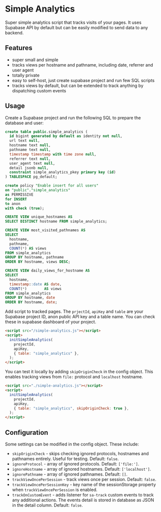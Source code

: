 # Simple Analytics

Super simple analytics script that tracks visits of your pages. It uses Supabase API by default but can be easily modified to send data to any backend.

## Features

- super small and simple
- tracks views per hostname and pathname, including date, referrer and user agent
- totally private
- easy to self-host, just create supabase project and run few SQL scripts
- tracks views by default, but can be extended to track anything by dispatching custom events

## Usage

Create a Supabase project and run the following SQL to prepare the database and user:

```sql
create table public.simple_analytics (
  id bigint generated by default as identity not null,
  url text null,
  hostname text null,
  pathname text null,
  timestamp timestamp with time zone null,
  referrer text null,
  user_agent text null,
  detail jsonb null,
  constraint simple_analytics_pkey primary key (id)
) TABLESPACE pg_default;

create policy "Enable insert for all users"
on "public"."simple_analytics"
as PERMISSIVE
for INSERT
to anon
with check (true);

CREATE VIEW unique_hostnames AS
SELECT DISTINCT hostname FROM simple_analytics;

CREATE VIEW most_visited_pathnames AS
SELECT
  hostname,
  pathname,
  COUNT(*) AS views
FROM simple_analytics
GROUP BY hostname, pathname
ORDER BY hostname, views DESC;

CREATE VIEW daily_views_for_hostname AS
SELECT
  hostname,
  timestamp::date AS date,
  COUNT(*)        AS views
FROM simple_analytics
GROUP BY hostname, date
ORDER BY hostname, date;
```

Add script to tracked pages. The `prjectId`, `apiKey` and `table` are your Supabase project ID, anon public API key and a table name. You can check these in supabase dashboard of your project.

```html
<script src="/simple-analytics.js"></script>
<script>
  initSimpleAnalytics(
    projectId,
    apiKey,
    { table: "simple_analytics" },
  );
</script>
```

You can test it locally by adding `skipOriginCheck` in the config object. This enables tracking views from `file:` protocol and `localhost` hostname.

```html
<script src="./simple-analytics.js"></script>
<script>
  initSimpleAnalytics(
    projectId,
    apiKey,
    { table: "simple_analytics", skipOriginCheck: true },
  );
</script>
```

## Configuration

Some settings can be modified in the config object. These include:

- `skipOriginCheck` - skips checking ignored protocols, hostnames and pathnames entirely. Useful for testing. Default: `false`.
- `ignoreProtocol` - array of ignored protocols. Default: `['file:']`.
- `ignoreHostname` - array of ignored hostnames. Default: `['localhost']`.
- `ignorePathname` - array of ignored pathnames. Default: `[]`.
- `trackViewOncePerSession` - track views once per session. Default: `false`.
- `trackViewOncePerSessionKey` - key name of the sessionStorage property when `trackViewOncePerSession` is enabled.
- `trackOnCustomEvent` - adds listener for `sa-track` custom events to track any additional actions. The events detail is stored in database as JSON in the detail column. Default: `false`.
